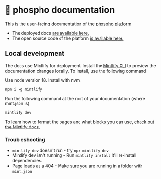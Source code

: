# 🧪 phospho documentation

This is the user-facing documentation of the [phospho platform](https://platform.phospho.ai)

- The deployed docs [are available here.](https://docs.phospho.ai/welcome)
- The open source code of the platform [is available here.](https://github.com/phospho-app/phospho)

## Local development

The docs use Mintlify for deployment. Install the [Mintlify CLI](https://www.npmjs.com/package/mintlify) to preview the documentation changes locally. To install, use the following command

Use node version 18. Install with nvm.

```
npm i -g mintlify
```

Run the following command at the root of your documentation (where mint.json is)

```
mintlify dev
```

To learn how to format the pages and what blocks you can use, [check out the Mintlify docs.](https://mintlify.com/docs/quickstart)

### Troubleshooting

- `mintlify dev` doesn't run - try `npx mintlify dev`
- Mintlify dev isn't running - Run `mintlify install` it'll re-install dependencies.
- Page loads as a 404 - Make sure you are running in a folder with `mint.json`

